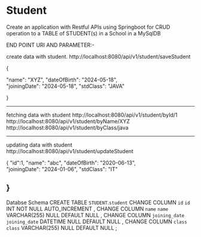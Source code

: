 # Student

Create an application with Restful APIs using
Springboot for CRUD operation to a TABLE of STUDENT(s)
in a School in a MySqlDB

END POINT URI AND PARAMETER:-

create data with student.
http://localhost:8080/api/v1/student/saveStudent

{
  
  "name": "XYZ",
  "dateOfBirth": "2024-05-18",  
  "joiningDate": "2024-05-18",
  "stdClass": "JAVA"
 
}

---------------------------------------------------
fetching data with student
http://localhost:8080/api/v1/student/byId/1
http://localhost:8080/api/v1/student/byName/XYZ
http://localhost:8080/api/v1/student/byClass/java

---------------------------------------------------
updating data with student
http://localhost:8080/api/v1/student/updateStudent

{
  "id":1,
  "name": "abc",
  "dateOfBirth": "2020-06-13",  
  "joiningDate": "2024-01-06",
  "stdClass": "IT"
 
}
--------------------------------------------------------
Databse Schema
CREATE TABLE `STUDENT`.`student` 
CHANGE COLUMN `id` `id` INT NOT NULL AUTO_INCREMENT ,
CHANGE COLUMN `name` `name` VARCHAR(255) NULL DEFAULT NULL ,
CHANGE COLUMN `joining_date` `joining_date` DATETIME NULL DEFAULT NULL ,
CHANGE COLUMN `class` `class` VARCHAR(255) NULL DEFAULT NULL ;
